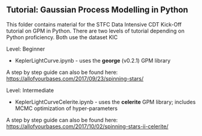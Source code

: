 
Tutorial: Gaussian Process Modelling in Python
---

This folder contains material for the STFC Data Intensive CDT Kick-Off tutorial on GPM in Python. There are two levels of tutorial depending on Python proficiency. Both use the dataset KIC

Level: Beginner
- KeplerLightCurve.ipynb - uses the **george** (v0.2.1) GPM library

A step by step guide can also be found here: https://allofyourbases.com/2017/09/23/spinning-stars/

Level: Intermediate
- KeplerLightCurveCelerite.ipynb - uses the **celerite** GPM library; includes MCMC optimization of hyper-parameters

A step by step guide can also be found here: https://allofyourbases.com/2017/10/02/spinning-stars-ii-celerite/
